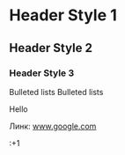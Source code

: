 # Header Style 1

## Header Style 2

### Header Style 3

Bulleted lists
Bulleted lists

Hello 

Линк: www.google.com

:+1
